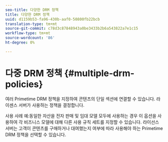 ```yaml
---
seo-title: 다양한 DRM 정책
title: 다양한 DRM 정책
uuid: d1159b53-fa96-430b-aaf0-50800fb22bcb
translation-type: tm+mt
source-git-commit: c78d3c87848943a0be3433b2b6a543822a7e1c15
workflow-type: tm+mt
source-wordcount: '86'
ht-degree: 0%

---
```



# 다중 DRM 정책 {#multiple-drm-policies}

여러 Primetime DRM 정책을 지정하여 콘텐츠의 단일 섹션에 연결할 수 있습니다. 라이센스 서버가 사용하는 정책을 결정합니다.

사용 사례 예:동일한 자산을 전자 판매 및 임대 모델 모두에 사용하는 경우 이 옵션을 사용하여 각 비즈니스 모델에 대해 다른 사용 규칙 세트를 지정할 수 있습니다. 라이선스 서버는 고객이 콘텐츠를 구매하거나 대여했는지 여부에 따라 사용해야 하는 Primetime DRM 정책을 선택할 수 있습니다.

